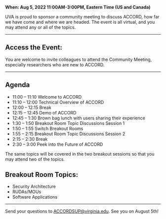<p class=lead style="font-weight:bold;">When: Aug 5, 2022 11:00AM-3:00PM, Eastern Time (US and Canada)</p>
 
<p class=lead>UVA is proud to sponsor a community meeting to discuss ACCORD, how far we have come and where we are headed. The event is all virtual, and you 
may attend any or all of the topics.</p>

 
- - -

## Access the Event:

<!-- Zoom Link is no longer active -->
<!-- {{% button button-text="Register for the Event" button-url="https://virginia.zoom.us/meeting/register/tJEodO6vrDsoHtzd0HL42ocfR9hHY1WIivb0" 
button-class="warning" %}}&nbsp;{{% button button-text="Zoom Link" button-url="https://virginia.zoom.us/j/95537720248?pwd=TkNzUnhFTVhVcGtjNk9hRlU2RkhOQT09" 
button-class="success" %}} -->
 
You are welcome to invite colleagues to attend the Community Meeting, especially researchers who are new to ACCORD.  

- - -

## Agenda 

- 11:00 – 11:10 Welcome to ACCORD   
- 11:10 – 12:00 Technical Overview of ACCORD  
- 12:00 – 12:15 Break 
- 12:15 – 12:45 Demo of ACCORD 
- 12:45 – 1:30 Brown bag lunch with users sharing their experience 
- 1:30 – 1:50 Breakout Room Topic Discussions Session 1
- 1:50 – 1:55 Switch Breakout Rooms 
- 1:55 – 2:15 Breakout Room Topic Discussions Session 2
- 2:15 – 2:30 Break 
- 2:30 – 3:00 Peek into the Future of ACCORD

The same topics will be covered in the two breakout sessions so that you may attend two of the topics.  

## Breakout Room Topics:

- Security Architecture  
- RUDAs/MOUs  
- Software Applications  

- - -

Send your questions to [ACCORDSUP@virginia.edu](mailto:ACCORDSUP@virginia.edu). See you on August 5th!
